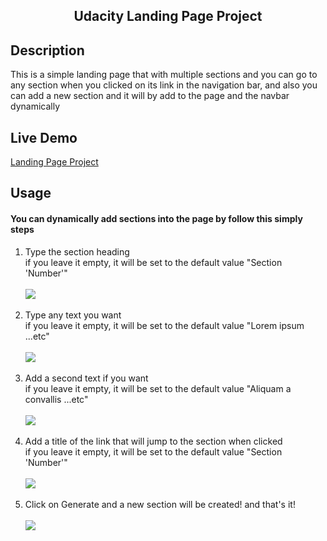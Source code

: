 <h2 align="center"> Udacity Landing Page Project </h2>

## Description
This is a simple landing page that with multiple sections and you can go to any section when you clicked on its link in the navigation bar, and also you can add a new section and it will by add to the page and the navbar dynamically
## Live Demo
<a href="https://kiyomidev.github.io/Udacity-Landing-Page-Project/">Landing Page Project</a>
## Usage
#### You can dynamically add sections into the page by follow this simply steps
<ol>
  <li>Type the section heading</li> 
  if you leave it empty, it will be set to the default value "Section 'Number'"
  <br>
  <br>
  <img src="https://im3.ezgif.com/tmp/ezgif-3-3f3011af99.gif">
  <br>
  <br>
  <li>Type any text you want</li>
  if you leave it empty, it will be set to the default value "Lorem ipsum ...etc"
  <br>
  <br>
  <img src="https://im3.ezgif.com/tmp/ezgif-3-472cd0374d.gif">
  <br>
  <br>
  <li>Add a second text if you want</li>
  if you leave it empty, it will be set to the default value "Aliquam a convallis ...etc"
  <br>
  <br>
  <img src="https://im3.ezgif.com/tmp/ezgif-3-3319990b0b.gif">
  <br>
  <br>
  <li>Add a title of the link that will jump to the section when clicked</li>
  if you leave it empty, it will be set to the default value "Section 'Number'"
  <br>
  <br>
  <img src="https://im3.ezgif.com/tmp/ezgif-3-d5285205e6.gif">
  <br>
  <br>
  <li>Click on Generate and a new section will be created! and that's it!</li>
  <br>
  <img src="https://im3.ezgif.com/tmp/ezgif-3-f3af389385.gif">
</ol>
